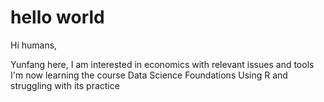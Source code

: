 # hello world

Hi humans,

Yunfang here, I am interested in economics with relevant issues and tools 
I'm now learning the course Data Science Foundations Using R and struggling with its practice

<!---
yunfang06/yunfang06 is a ✨ special ✨ repository because its `README.md` (this file) appears on your GitHub profile.
You can click the Preview link to take a look at your changes.
--->
